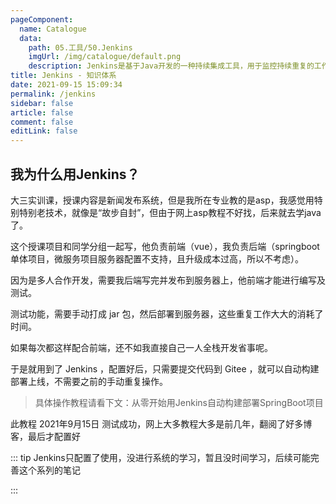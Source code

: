 ```yaml
---
pageComponent: 
  name: Catalogue
  data: 
    path: 05.工具/50.Jenkins
    imgUrl: /img/catalogue/default.png
    description: Jenkins是基于Java开发的一种持续集成工具，用于监控持续重复的工作
title: Jenkins - 知识体系
date: 2021-09-15 15:09:34
permalink: /jenkins
sidebar: false
article: false
comment: false
editLink: false
---
```




## 我为什么用Jenkins？

大三实训课，授课内容是新闻发布系统，但是我所在专业教的是asp，我感觉用特别特别老技术，就像是“故步自封”，但由于网上asp教程不好找，后来就去学java了。

这个授课项目和同学分组一起写，他负责前端（vue），我负责后端（springboot单体项目，微服务项目服务器配置不支持，且升级成本过高，所以不考虑）。

因为是多人合作开发，需要我后端写完并发布到服务器上，他前端才能进行编写及测试。

测试功能，需要手动打成 jar 包，然后部署到服务器，这些重复工作大大的消耗了时间。

如果每次都这样配合前端，还不如我直接自己一人全栈开发省事呢。

于是就用到了 Jenkins ，配置好后，只需要提交代码到 Gitee ，就可以自动构建部署上线，不需要之前的手动重复操作。

>  具体操作教程请看下文：从零开始用Jenkins自动构建部署SpringBoot项目

此教程 2021年9月15日 测试成功，网上大多教程大多是前几年，翻阅了好多博客，最后才配置好



::: tip Jenkins只配置了使用，没进行系统的学习，暂且没时间学习，后续可能完善这个系列的笔记

:::

